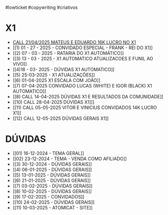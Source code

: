 #lowticket #copywriting #criativos 

# X1
- [CALL 21/04/2025 MATEUS E EDUARDO 16K LUCRO NO X1](https://player-vz-982c3aec-fb6.tv.pandavideo.com.br/embed/?color=ff4376&v=e0dabb2f-816a-4d62-b5ac-a654b9b883b6)
- [[1) 01 - 27 - 2025 - CONVIDADO ESPECIAL - FRANK - REI DO X1]]
- [[2) 07 - 03 - 2025 - RATARIA DO X1 AUTOMÁTICO]]
- [[3) 13 - 03 - 2025 - X1 AUTOMATICO ATUALIZACOES E FUNIL AO VIVO]]
- [[4)18 - 03- 2025 - DÚVIDAS X1 AUTOMATICO]]
- [[5) 25-03-2025 - X1 ATUALIZAÇÕES]]
- [[6) 01-04-2025 X1 ESCALA COM JOÃO]]
- [[7) 07-04-2025 CONVIDADO LUCAS (WHITE) E IGOR (BLACK) X1 AUTOMATICO]]
- [[8) CALL 14-04-2025 DÚVIDAS X1 E RESULTADOS DA COMUNIDADE]]
- [[10) CALL 28-04-2025 DÚVIDAS X1]]]
- [[11) CALL 05-05-2025 VITOR E VINICIUS CONVIDADOS 14K LUCRO X1]]
- [[12) CALL 12-05-2025 DÚVIDAS GERAIS X1]]

# DÚVIDAS
-  [[01) 16-12-2024 - TEMA GERAL]]
- [[02) 23-12-2024 - TEMA - VENDA COMO AFILIADO]]
- [[3) 30-12-2024 - DÚVIDAS GERAIS]]
- [[4) 06-01-2025 - DÚVIDAS GERAIS]]
- [[5) 13-01-2025 - DÚVIDAS GERAIS]]
- [[6) 21-01-2025 - DÚVIDAS GERAIS]]
- [[7) 03-02-2025 - DÚVIDAS GERAIS]]
- [[8) 10-02-2025 - DÚVIDAS GERAIS]]
- [[9) 17-02-2025 - CONVIDADOS]]
- [[10) 24-02-2025 - DÚVIDAS GERAIS]]
- [[11) 10-03-2025 - ATOMICAT - SITE]]


